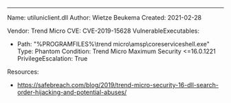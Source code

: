 ---
Name: utiluniclient.dll
Author: Wietze Beukema
Created: 2021-02-28

Vendor: Trend Micro
CVE: CVE-2019-15628
VulnerableExecutables:
- Path: "%PROGRAMFILES%\\trend micro\\amsp\\coreserviceshell.exe"
  Type: Phantom
  Condition: Trend Micro Maximum Security <=16.0.1221
  PrivilegeEscalation: True

Resources:
- https://safebreach.com/blog/2019/trend-micro-security-16-dll-search-order-hijacking-and-potential-abuses/
